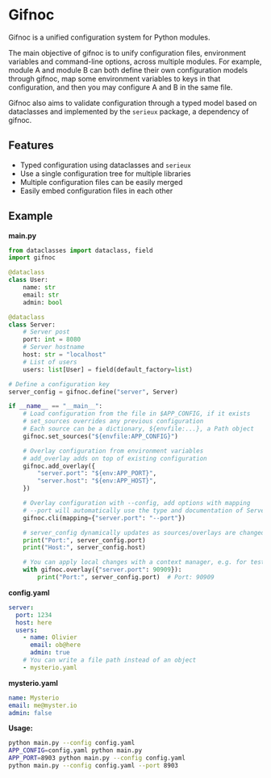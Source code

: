 
# Gifnoc

Gifnoc is a unified configuration system for Python modules.

The main objective of gifnoc is to unify configuration files, environment variables and command-line options, across multiple modules. For example, module A and module B can both define their own configuration models through gifnoc, map some environment variables to keys in that configuration, and then you may configure A and B in the same file.

Gifnoc also aims to validate configuration through a typed model based on dataclasses and implemented by the `serieux` package, a dependency of gifnoc.


## Features

* Typed configuration using dataclasses and `serieux`
* Use a single configuration tree for multiple libraries
* Multiple configuration files can be easily merged
* Easily embed configuration files in each other


## Example

**main.py**

```python
from dataclasses import dataclass, field
import gifnoc

@dataclass
class User:
    name: str
    email: str
    admin: bool

@dataclass
class Server:
    # Server post
    port: int = 8080
    # Server hostname
    host: str = "localhost"
    # List of users
    users: list[User] = field(default_factory=list)

# Define a configuration key
server_config = gifnoc.define("server", Server)

if __name__ == "__main__":
    # Load configuration from the file in $APP_CONFIG, if it exists
    # set_sources overrides any previous configuration
    # Each source can be a dictionary, ${envfile:...}, a Path object
    gifnoc.set_sources("${envfile:APP_CONFIG}")

    # Overlay configuration from environment variables
    # add_overlay adds on top of existing configuration
    gifnoc.add_overlay({
        "server.port": "${env:APP_PORT}",
        "server.host": "${env:APP_HOST}",
    })

    # Overlay configuration with --config, add options with mapping
    # --port will automatically use the type and documentation of Server.port
    gifnoc.cli(mapping={"server.port": "--port"})

    # server_config dynamically updates as sources/overlays are changed
    print("Port:", server_config.port)
    print("Host:", server_config.host)

    # You can apply local changes with a context manager, e.g. for testing:
    with gifnoc.overlay({"server.port": 90909}):
        print("Port:", server_config.port)  # Port: 90909
```


**config.yaml**

```yaml
server:
  port: 1234
  host: here
  users:
    - name: Olivier
      email: ob@here
      admin: true
    # You can write a file path instead of an object
    - mysterio.yaml
```


**mysterio.yaml**

```yaml
name: Mysterio
email: me@myster.io
admin: false
```


**Usage:**

```bash
python main.py --config config.yaml
APP_CONFIG=config.yaml python main.py
APP_PORT=8903 python main.py --config config.yaml
python main.py --config config.yaml --port 8903
```
